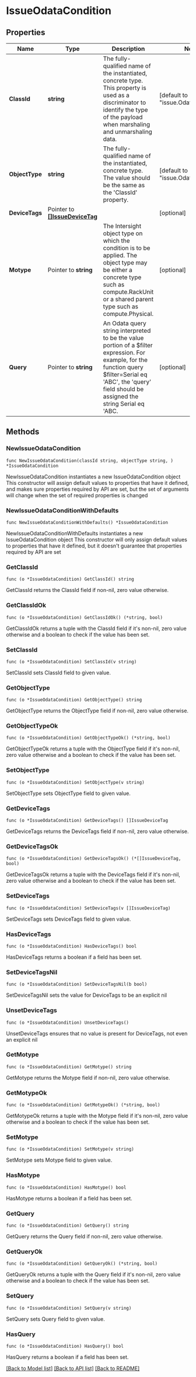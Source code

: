 # IssueOdataCondition

## Properties

Name | Type | Description | Notes
------------ | ------------- | ------------- | -------------
**ClassId** | **string** | The fully-qualified name of the instantiated, concrete type. This property is used as a discriminator to identify the type of the payload when marshaling and unmarshaling data. | [default to "issue.OdataCondition"]
**ObjectType** | **string** | The fully-qualified name of the instantiated, concrete type. The value should be the same as the &#39;ClassId&#39; property. | [default to "issue.OdataCondition"]
**DeviceTags** | Pointer to [**[]IssueDeviceTag**](IssueDeviceTag.md) |  | [optional] 
**Motype** | Pointer to **string** | The Intersight object type on which the condition is to be applied. The object type may be either a concrete type such as compute.RackUnit or a shared parent type such as compute.Physical. | [optional] 
**Query** | Pointer to **string** | An Odata query string interpreted to be the value portion of a $filter expression. For example, for the function query $filter&#x3D;Serial eq &#39;ABC&#39;, the &#39;query&#39; field should be assigned the string Serial eq &#39;ABC. | [optional] 

## Methods

### NewIssueOdataCondition

`func NewIssueOdataCondition(classId string, objectType string, ) *IssueOdataCondition`

NewIssueOdataCondition instantiates a new IssueOdataCondition object
This constructor will assign default values to properties that have it defined,
and makes sure properties required by API are set, but the set of arguments
will change when the set of required properties is changed

### NewIssueOdataConditionWithDefaults

`func NewIssueOdataConditionWithDefaults() *IssueOdataCondition`

NewIssueOdataConditionWithDefaults instantiates a new IssueOdataCondition object
This constructor will only assign default values to properties that have it defined,
but it doesn't guarantee that properties required by API are set

### GetClassId

`func (o *IssueOdataCondition) GetClassId() string`

GetClassId returns the ClassId field if non-nil, zero value otherwise.

### GetClassIdOk

`func (o *IssueOdataCondition) GetClassIdOk() (*string, bool)`

GetClassIdOk returns a tuple with the ClassId field if it's non-nil, zero value otherwise
and a boolean to check if the value has been set.

### SetClassId

`func (o *IssueOdataCondition) SetClassId(v string)`

SetClassId sets ClassId field to given value.


### GetObjectType

`func (o *IssueOdataCondition) GetObjectType() string`

GetObjectType returns the ObjectType field if non-nil, zero value otherwise.

### GetObjectTypeOk

`func (o *IssueOdataCondition) GetObjectTypeOk() (*string, bool)`

GetObjectTypeOk returns a tuple with the ObjectType field if it's non-nil, zero value otherwise
and a boolean to check if the value has been set.

### SetObjectType

`func (o *IssueOdataCondition) SetObjectType(v string)`

SetObjectType sets ObjectType field to given value.


### GetDeviceTags

`func (o *IssueOdataCondition) GetDeviceTags() []IssueDeviceTag`

GetDeviceTags returns the DeviceTags field if non-nil, zero value otherwise.

### GetDeviceTagsOk

`func (o *IssueOdataCondition) GetDeviceTagsOk() (*[]IssueDeviceTag, bool)`

GetDeviceTagsOk returns a tuple with the DeviceTags field if it's non-nil, zero value otherwise
and a boolean to check if the value has been set.

### SetDeviceTags

`func (o *IssueOdataCondition) SetDeviceTags(v []IssueDeviceTag)`

SetDeviceTags sets DeviceTags field to given value.

### HasDeviceTags

`func (o *IssueOdataCondition) HasDeviceTags() bool`

HasDeviceTags returns a boolean if a field has been set.

### SetDeviceTagsNil

`func (o *IssueOdataCondition) SetDeviceTagsNil(b bool)`

 SetDeviceTagsNil sets the value for DeviceTags to be an explicit nil

### UnsetDeviceTags
`func (o *IssueOdataCondition) UnsetDeviceTags()`

UnsetDeviceTags ensures that no value is present for DeviceTags, not even an explicit nil
### GetMotype

`func (o *IssueOdataCondition) GetMotype() string`

GetMotype returns the Motype field if non-nil, zero value otherwise.

### GetMotypeOk

`func (o *IssueOdataCondition) GetMotypeOk() (*string, bool)`

GetMotypeOk returns a tuple with the Motype field if it's non-nil, zero value otherwise
and a boolean to check if the value has been set.

### SetMotype

`func (o *IssueOdataCondition) SetMotype(v string)`

SetMotype sets Motype field to given value.

### HasMotype

`func (o *IssueOdataCondition) HasMotype() bool`

HasMotype returns a boolean if a field has been set.

### GetQuery

`func (o *IssueOdataCondition) GetQuery() string`

GetQuery returns the Query field if non-nil, zero value otherwise.

### GetQueryOk

`func (o *IssueOdataCondition) GetQueryOk() (*string, bool)`

GetQueryOk returns a tuple with the Query field if it's non-nil, zero value otherwise
and a boolean to check if the value has been set.

### SetQuery

`func (o *IssueOdataCondition) SetQuery(v string)`

SetQuery sets Query field to given value.

### HasQuery

`func (o *IssueOdataCondition) HasQuery() bool`

HasQuery returns a boolean if a field has been set.


[[Back to Model list]](../README.md#documentation-for-models) [[Back to API list]](../README.md#documentation-for-api-endpoints) [[Back to README]](../README.md)


